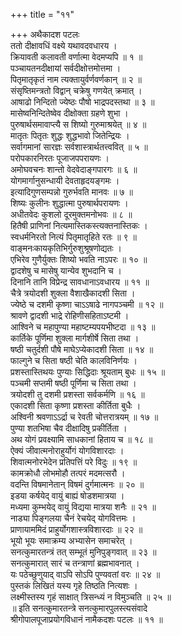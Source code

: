 +++
title = "११"

+++
अथैकादश पटलः  
ततो दीक्षावधिं वक्ष्ये यथावदवधारय ।  
क्रियावती कलावती वर्णात्मा वेदमप्यपि ॥ १ ॥  
पञ्चायतनदीक्षायां सर्वदीक्षोत्तमोत्तमा ।  
पितृमातृकृतं नाम त्यक्तायुर्वर्णवर्णकान् ॥ २ ॥  
संसृष्तिमन्त्रतो विद्वान् चक्रेषु गणयेत् क्रमात् ।  
आषाढो निन्दितो ज्येष्ठः पौषो भाद्रपदस्तथा ॥ ३ ॥  
मासेष्वनिन्दितेष्वेव दीक्षोक्ता ग्रहणे शुभा ।  
पुरुषार्थसमावाप्त्यै स शिष्यो गुरुमाश्रयेत् ॥ ४ ॥  
मातृतः पितृतः शुद्धः शुद्धभावो जितेन्द्रियः ।  
सर्वागमानां सारज्ञः सर्वशास्त्रार्थतत्त्ववित् ॥ ५ ॥  
परोपकारनिरतः पूजाजपपरायणः ।  
अमोघवचनः शान्तो वेदवेदाङ्गपारगः ॥ ६ ॥  
योगमार्गानुसन्धायी देवताहृदयङ्गमः ।  
इत्यादिगुणसम्पन्नो गुरुर्भवति मानवः ॥ ७ ॥  
शिष्यः कुलीनः शुद्धात्मा पुरुषार्थपरायणः ।  
अधीतवेदः कुशलो दूरमुक्तमनोभवः ॥ ८ ॥  
हितैषी प्राणिनां नित्यमास्तिकस्त्यक्तनास्तिकः ।  
स्वधर्मनिरतो नित्यं पितृमातृहिते रतः ॥ ९ ॥  
वाङ्मनःकायकृतिभिर्गुरुशुश्रूषणोद्यतः ।  
एभिरेव गुणैर्युक्तः शिष्यो भवति नाऽपरः ॥ १० ॥  
द्वादशेषु च मासेषु यान्येव शुभदानि च ।  
दिनानि तानि विप्रेन्द्र सावधानाऽवधारय ॥ ११ ॥  
चैत्रे त्रयोदशी शुक्ला वैशाखैकादशी सिता ।  
ज्येष्ठे च दशमी कृष्णा चाऽऽषाढे नागपञ्चमी ॥ १२ ॥  
श्रावणे द्वादशी भाद्रे रोहिणीसहिताऽष्टमी ।  
आश्विने च महापुण्या महाष्टम्यपयभीष्टदा ॥ १३ ॥  
कार्तिके पूर्णिमा शुक्ला मार्गशीर्षे सिता तथा ।  
षष्ठी चतुर्दशी पौषे माघेऽप्येकादशी सिता ॥ १४ ॥  
फाल्गुने च सिता षष्ठी चेति कालविनिर्णयः ।  
प्रशस्तास्तिथयः पुण्याः सिद्धिदाः श्रूयताम् बुधः ॥ १५ ॥  
पञ्चमी सप्तमी षष्ठी पूर्णिमा च सिता तथा ।  
त्रयोदशी तु दशमी प्रशस्ता सर्वकर्मणि ॥ १६ ॥  
एकादशी सिता कृष्णा प्रशस्ता कीर्तिता बुधैः ।  
अश्विनी श्रवणाऽऽर्द्रा च रेवती चोत्तरात्रयम् ॥ १७ ॥  
पुण्या शतभिषा चैव दीक्षादिषु प्रकीर्तिता ।  
अथ योगं प्रवक्ष्यामि साधकानां हिताय च ॥ १८ ॥  
ऐक्यं जीवात्मनोराहुर्योगं योगविशारदाः ।  
शिवात्मनोरभेदेन प्रतिपत्तिं परे विदुः ॥ १९ ॥  
कामक्रोधौ लोभमोहौ तत्परं मदमत्सरौ ।  
वदन्ति विषमानेतान् विषमं दुर्गमात्मनः ॥ २० ॥  
इडया कर्षयेद् वायुं बाह्यं षोडशमात्रया ।  
मध्यमा कुम्भयेद् वायुं विद्यया मात्रया शनैः ॥ २१ ॥  
नाड्या पिङ्गलया चैनं रेचयेद् योगवित्तमः ।  
प्राणायाममिदं प्राहुर्योगशास्त्रविशारदाः ॥ २२ ॥  
भूयो भूयः समाक्रम्य अभ्यासेन समाचरेत् ।  
सनत्कुमारतन्त्रं तत् सम्भूतं मुनिपुङ्गवात् ॥ २३ ॥  
सनत्कुमारात् सारं च तन्त्राणां ब्रह्मभावनात् ।  
यः पठेच्छुणुयाद् वाऽपि सोऽपि पुण्यवतां वरः ॥ २४ ॥  
पुस्तकं लिखितं यस्य गृहे तिष्ठति नित्यशः ।  
लक्ष्मीस्तस्य गृहं साक्षात् त्रिसन्ध्यं न विमुञ्चति ॥ २५ ॥  
॥ इति सनत्कुमारतन्त्रे सनत्कुमारपुलस्त्यसंवादे   
श्रीगोपालपूजाप्रयोगविधानं नामैकदशः पटलः ॥ ११ ॥  
  
 